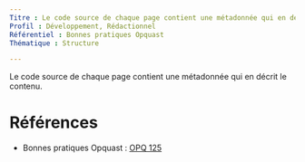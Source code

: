 ```yaml
---
Titre : Le code source de chaque page contient une métadonnée qui en décrit le contenu.
Profil : Développement, Rédactionnel
Référentiel : Bonnes pratiques Opquast
Thématique : Structure

---
```

Le code source de chaque page contient une métadonnée qui en décrit le contenu.

# Références

*   Bonnes pratiques Opquast : [OPQ 125](https://checklists.opquast.com/fr/qualiteweb/le-code-source-de-chaque-page-contient-une-metadonnee-qui-en-decrit-le-contenu)

